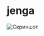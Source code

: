 # jenga

![Скриншот](https://github.com/YuriyPimenov/MarvelsOfRussia/raw/master/src/assets/Screenshot.png)
